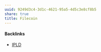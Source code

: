 ```yaml
---
uuid: 9249d3c4-3d1c-4621-95a5-4d5c3e8cf8b5
share: true
title: Filecoin
---
```

#### Backlinks

* [IPLD](/a39a50ba-fe84-4382-9509-82f36b211619)